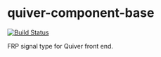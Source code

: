 # quiver-component-base

[![Build Status](https://travis-ci.org/quiverjs/quiver-signal.svg?branch=master)](https://travis-ci.org/quiverjs/quiver-signal)

FRP signal type for Quiver front end.

